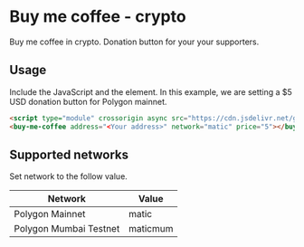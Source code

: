 # Buy me coffee - crypto

Buy me coffee in crypto. Donation button for your your supporters.

## Usage
Include the JavaScript and the element. In this example, we are setting a $5 USD donation button for Polygon mainnet.

```html
<script type="module" crossorigin async src="https://cdn.jsdelivr.net/gh/DigitalVentureSolutions/buy-me-coffee/dist/buy-me-coffee.js"></script>
<buy-me-coffee address="<Your address>" network="matic" price="5"></buy-me-coffee>
```

## Supported networks
Set network to the follow value.

| Network                | Value    |
|------------------------|----------|
| Polygon Mainnet        | matic    |
| Polygon Mumbai Testnet | maticmum |
